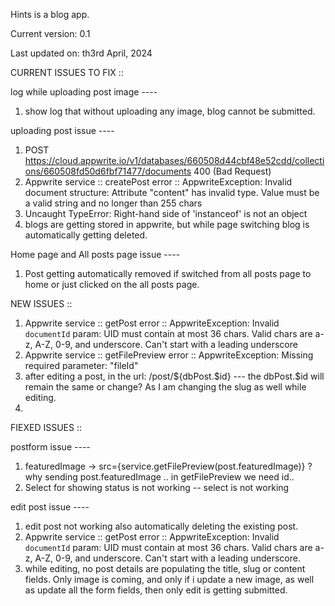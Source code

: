 Hints is a blog app.

Current version: 0.1

Last updated on: th3rd April, 2024


CURRENT ISSUES TO FIX ::

log while uploading post image ----
1. show log that without uploading any image, blog cannot be submitted.

uploading post issue ----
1. POST https://cloud.appwrite.io/v1/databases/660508d44cbf48e52cdd/collections/660508fd50d6fbf71477/documents 400 (Bad Request)
2. Appwrite service :: createPost error :: AppwriteException: Invalid document structure: Attribute "content" has invalid type. Value must be a valid string and no longer than 255 chars
3. Uncaught TypeError: Right-hand side of 'instanceof' is not an object
4. blogs are getting stored in appwrite, but while page switching blog is automatically getting deleted.

Home page and All posts page issue ----
1. Post getting automatically removed if switched from all posts page to home or just clicked on the all posts page. 



NEW ISSUES ::

1. Appwrite service :: getPost error :: AppwriteException: Invalid `documentId` param: UID must contain at most 36 chars. Valid chars are a-z, A-Z, 0-9, and underscore. Can't start with a leading underscore
2. Appwrite service :: getFilePreview error :: AppwriteException: Missing required parameter: "fileId" 
3. after editing a post, in the url: /post/${dbPost.$id} --- the dbPost.$id will remain the same or change? As I am changing the slug as well while editing.
4. 



FIEXED ISSUES ::

postform issue ----
1. featuredImage -> src={service.getFilePreview(post.featuredImage)} ? why sending post.featuredImage .. in getFilePreview we need id..
2. Select for showing status is not working  -- select is not working

edit post issue ----
1. edit post not working also automatically deleting the existing post.
2. Appwrite service :: getPost error :: AppwriteException: Invalid `documentId` param: UID must contain at most 36 chars. Valid chars are a-z, A-Z, 0-9, and underscore. Can't start with a leading underscore.
3. while editing, no post details are populating the title, slug or content fields. Only image is coming, and only if i update a new image, as well as update all the form fields, then only edit is getting submitted.


